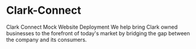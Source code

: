 # Clark-Connect
Clark Connect Mock Website Deployment  We help bring Clark owned businesses to the forefront of today's market by bridging the gap between the company and its consumers.
